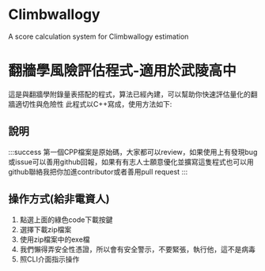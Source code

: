 # Climbwallogy
A score calculation system for Climbwallogy estimation
# 翻牆學風險評估程式-適用於武陵高中

這是與翻牆學附錄量表搭配的程式，算法已經內建，可以幫助你快速評估量化的翻牆適切性與危險性
此程式以C++寫成，使用方法如下:
## 說明
:::success
第一個CPP檔案是原始碼，大家都可以review，如果使用上有發現bug或issue可以善用github回報，如果有有志人士願意優化並擴寫這隻程式也可以用github聯絡我把你加進contributor或者善用pull request
:::
## 操作方式(給非電資人)
1. 點選上面的綠色code下載按鍵
2. 選擇下載zip檔案
3. 使用zip檔案中的exe檔
4. 我們懶得弄安全性憑證，所以會有安全警示，不要緊張，執行他，這不是病毒
5. 照CLI介面指示操作
